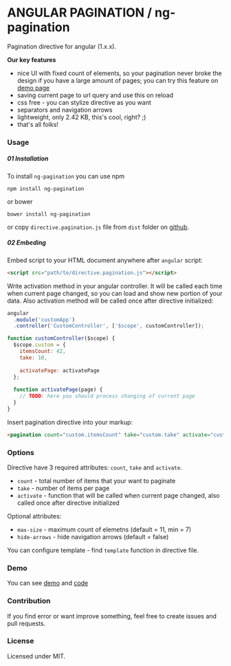 # ANGULAR PAGINATION / ng-pagination

Pagination directive for angular (1.x.x).

**Our key features**  
- nice UI with fixed count of elements, so your pagination never broke the design if you have a large amount of pages; you can try this feature on [demo page](http://accetone.github.io/ng-pagination-demo)
- saving current page to url query and use this on reload
- css free - you can stylize directive as you want 
- separators and navigation arrows
- lightweight, only 2.42 KB, this's cool, right? ;)
- that's all folks!

### Usage

##### 01 Installation

To install `ng-pagination` you can use npm

```
npm install ng-pagination
```

or bower

```
bower install ng-pagination
```

or copy `directive.pagination.js` file from `dist` folder on [github](https://github.com/accetone/ng-pagination/blob/master/dist/directive.pagination.js).

##### 02 Embeding
Embed script to your HTML document anywhere after `angular` script:

```html
<script src="path/to/directive.pagination.js"></script>
```

Write activation method in your angular controller. It will be called each time when current page changed, so you can load and show new portion of your data. Also activation method will be called once after directive initialized:

```javascript
angular
  .module('customApp')
  .controller('CustomController', ['$scope', customController]);

function customController($scope) {
  $scope.custom = {
    itemsCount: 42,
    take: 10,
  
    activatePage: activatePage
  };
  
  function activatePage(page) {
    // TODO: here you should process changing of current page
  }
}
```

Insert pagination directive into your markup:

```html
<pagination count="custom.itemsCount" take="custom.take" activate="custom.activatePage"></pagination>
```

### Options
Directive have 3 required attributes: `count`, `take` and `activate`.  
- `count` - total number of items that your want to paginate
- `take` - number of items per page
- `activate` - function that will be called when current page changed, also called once after directive initialized

Optional attributes:
- `max-size` - maximum count of elemetns (default = 11, min = 7)
- `hide-arrows` - hide navigation arrows (default = false)

You can configure template - find `template` function in directive file.

### Demo

You can see [demo](http://accetone.github.io/ng-pagination-demo) and [code](https://github.com/accetone/ng-pagination-demo)

### Contribution

If you find error or want improve something, feel free to create issues and pull requests.

### License

Licensed under MIT.
